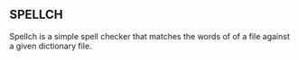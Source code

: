 SPELLCH
---
Spellch is a simple spell checker that matches the words of 
of a file against a given dictionary file.

